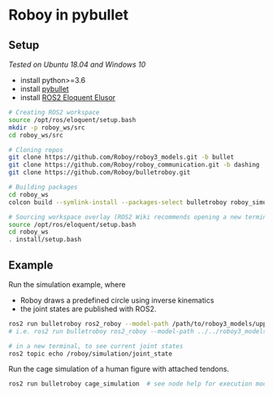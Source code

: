 # Roboy in pybullet

## Setup 
*Tested on Ubuntu 18.04 and Windows 10*
- install python>=3.6
- install [pybullet](https://github.com/bulletphysics/bullet3/blob/master/README.md#pybullet)
- install [ROS2 Eloquent Elusor](https://index.ros.org/doc/ros2/Installation/Eloquent/)
```bash
# Creating ROS2 workspace
source /opt/ros/eloquent/setup.bash
mkdir -p roboy_ws/src
cd roboy_ws/src

# Cloning repos
git clone https://github.com/Roboy/roboy3_models.git -b bullet
git clone https://github.com/Roboy/roboy_communication.git -b dashing
git clone https://github.com/Roboy/bulletroboy.git

# Building packages
cd roboy_ws
colcon build --symlink-install --packages-select bulletroboy roboy_simulation_msgs

# Sourcing workspace overlay (ROS2 Wiki recommends opening a new terminal before this step)
source /opt/ros/eloquent/setup.bash
cd roboy_ws
. install/setup.bash
```

## Example
Run the simulation example, where 
- Roboy draws a predefined circle using inverse kinematics 
- the joint states are published with ROS2.
```bash
ros2 run bulletroboy ros2_roboy --model-path /path/to/roboy3_models/upper_body/bullet.urdf
# i.e. ros2 run bulletroboy ros2_roboy --model-path ../../roboy3_models/upper_body/bullet.urdf

# in a new terminal, to see current joint states
ros2 topic echo /roboy/simulation/joint_state
```

Run the cage simulation of a human figure with attached tendons.
```bash
ros2 run bulletroboy cage_simulation  # see node help for execution modes
```
